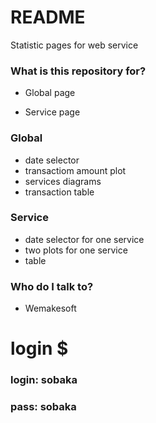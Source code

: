 # README #

Statistic pages for web service

### What is this repository for? ###

- Global page

- Service page

### Global ###
* date selector
* transactiom amount plot
* services diagrams
* transaction table

### Service ###

* date selector for one service
* two plots for one service
* table

### Who do I talk to? ###

* Wemakesoft

# login $
### login: sobaka ###
### pass: sobaka ###